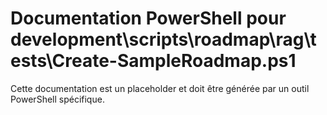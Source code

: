 # Documentation PowerShell pour development\scripts\roadmap\rag\tests\Create-SampleRoadmap.ps1

Cette documentation est un placeholder et doit être générée par un outil PowerShell spécifique.
